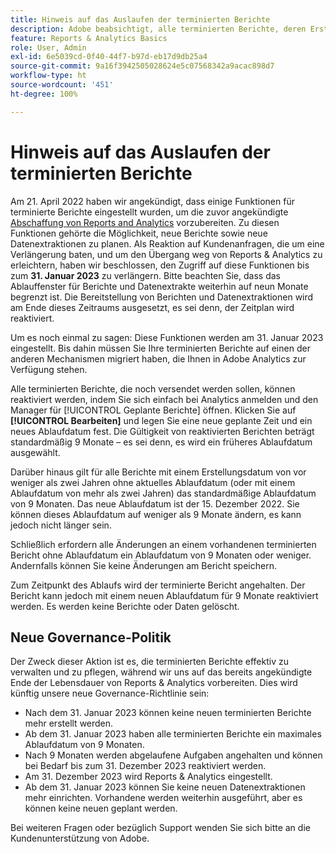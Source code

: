 ```yaml
---
title: Hinweis auf das Auslaufen der terminierten Berichte
description: Adobe beabsichtigt, alle terminierten Berichte, deren Erstellungsdatum länger als zwei Jahre zurückliegt, zu pausieren.
feature: Reports & Analytics Basics
role: User, Admin
exl-id: 6e5039cd-0f40-44f7-b97d-eb17d9db25a4
source-git-commit: 9a16f3942505028624e5c07568342a9acac898d7
workflow-type: ht
source-wordcount: '451'
ht-degree: 100%

---
```


# Hinweis auf das Auslaufen der terminierten Berichte

Am 21. April 2022 haben wir angekündigt, dass einige Funktionen für terminierte Berichte eingestellt wurden, um die zuvor angekündigte [Abschaffung von Reports and Analytics](https://express.adobe.com/page/6WnF8JK6IRDhf/) vorzubereiten. Zu diesen Funktionen gehörte die Möglichkeit, neue Berichte sowie neue Datenextraktionen zu planen. Als Reaktion auf Kundenanfragen, die um eine Verlängerung baten, und um den Übergang weg von Reports &amp; Analytics zu erleichtern, haben wir beschlossen, den Zugriff auf diese Funktionen bis zum **31. Januar 2023** zu verlängern.
Bitte beachten Sie, dass das Ablauffenster für Berichte und Datenextrakte weiterhin auf neun Monate begrenzt ist. Die Bereitstellung von Berichten und Datenextraktionen wird am Ende dieses Zeitraums ausgesetzt, es sei denn, der Zeitplan wird reaktiviert.

Um es noch einmal zu sagen: Diese Funktionen werden am 31. Januar 2023 eingestellt. Bis dahin müssen Sie Ihre terminierten Berichte auf einen der anderen Mechanismen migriert haben, die Ihnen in Adobe Analytics zur Verfügung stehen.

Alle terminierten Berichte, die noch versendet werden sollen, können reaktiviert werden, indem Sie sich einfach bei Analytics anmelden und den Manager für [!UICONTROL Geplante Berichte] öffnen. Klicken Sie auf **[!UICONTROL Bearbeiten]** und legen Sie eine neue geplante Zeit und ein neues Ablaufdatum fest. Die Gültigkeit von reaktivierten Berichten beträgt standardmäßig 9 Monate – es sei denn, es wird ein früheres Ablaufdatum ausgewählt.

Darüber hinaus gilt für alle Berichte mit einem Erstellungsdatum von vor weniger als zwei Jahren ohne aktuelles Ablaufdatum (oder mit einem Ablaufdatum von mehr als zwei Jahren) das standardmäßige Ablaufdatum von 9 Monaten. Das neue Ablaufdatum ist der 15. Dezember 2022. Sie können dieses Ablaufdatum auf weniger als 9 Monate ändern, es kann jedoch nicht länger sein.

Schließlich erfordern alle Änderungen an einem vorhandenen terminierten Bericht ohne Ablaufdatum ein Ablaufdatum von 9 Monaten oder weniger. Andernfalls können Sie keine Änderungen am Bericht speichern.

Zum Zeitpunkt des Ablaufs wird der terminierte Bericht angehalten. Der Bericht kann jedoch mit einem neuen Ablaufdatum für 9 Monate reaktiviert werden. Es werden keine Berichte oder Daten gelöscht.

## Neue Governance-Politik

Der Zweck dieser Aktion ist es, die terminierten Berichte effektiv zu verwalten und zu pflegen, während wir uns auf das bereits angekündigte Ende der Lebensdauer von Reports &amp; Analytics vorbereiten. Dies wird künftig unsere neue Governance-Richtlinie sein:

* Nach dem 31. Januar 2023 können keine neuen terminierten Berichte mehr erstellt werden.
* Ab dem 31. Januar 2023 haben alle terminierten Berichte ein maximales Ablaufdatum von 9 Monaten.
* Nach 9 Monaten werden abgelaufene Aufgaben angehalten und können bei Bedarf bis zum 31. Dezember 2023 reaktiviert werden.
* Am 31. Dezember 2023 wird Reports &amp; Analytics eingestellt.
* Ab dem 31. Januar 2023 können Sie keine neuen Datenextraktionen mehr einrichten. Vorhandene werden weiterhin ausgeführt, aber es können keine neuen geplant werden.

Bei weiteren Fragen oder bezüglich Support wenden Sie sich bitte an die Kundenunterstützung von Adobe.
